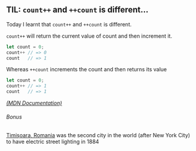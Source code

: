 ## TIL: `count++` and `++count` is different...

Today I learnt that `count++` and `++count` is different.

`count++` will return the current value of count and then increment it.
```js
let count = 0;
count++ // => 0
count   // => 1
```

Whereas `++count` increments the count and then returns its value
```js
let count = 0;
count++ // => 1
count   // => 1
```

[_(MDN Documentation)_](https://developer.mozilla.org/en-US/docs/Web/JavaScript/Reference/Operators/Arithmetic_Operators#Increment)

###### Bonus

[Timișoara, Romania](https://goo.gl/maps/9aGLhbj4Y5S2) was the second city in the world (after New York City) to have electric street lighting in 1884